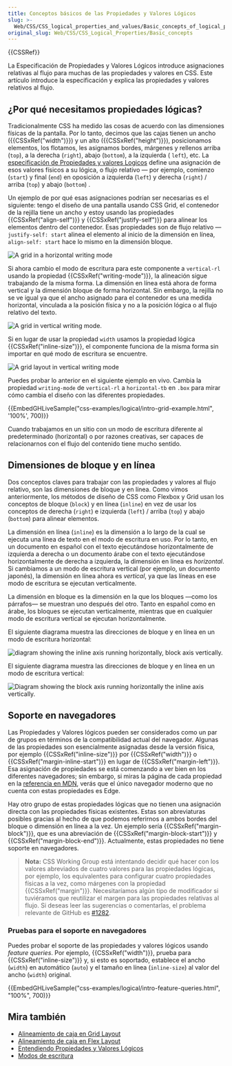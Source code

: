 ```yaml
---
title: Conceptos básicos de las Propiedades y Valores Lógicos
slug: >-
  Web/CSS/CSS_logical_properties_and_values/Basic_concepts_of_logical_properties_and_values
original_slug: Web/CSS/CSS_Logical_Properties/Basic_concepts
---
```


{{CSSRef}}

La Especificación de Propiedades y Valores Lógicos introduce asignaciones relativas al flujo para muchas de las propiedades y valores en CSS. Este artículo introduce la especificación y explica las propiedades y valores relativos al flujo.

## ¿Por qué necesitamos propiedades lógicas?

Tradicionalmente CSS ha medido las cosas de acuerdo con las dimensiones físicas de la pantalla. Por lo tanto, decimos que las cajas tienen un ancho ({{CSSxRef("width")}}) y un alto ({{CSSxRef("height")}}), posicionamos elementos, los flotamos, les asignamos bordes, márgenes y rellenos arriba (`top`), a la derecha (`right`), abajo (`bottom`), a la izquierda ( `left`), etc. La [especificación de Propiedades y valores Logicos](https://drafts.csswg.org/css-logical/) define una asignación de esos valores físicos a su lógica, o flujo relativo — por ejemplo, comienzo (`start`) y final (`end`) en oposición a izquierda (`left`) y derecha (`right`) / arriba (`top`) y abajo (`bottom`) .

Un ejemplo de por qué esas asignaciones podrían ser necesarias es el siguiente: tengo el diseño de una pantalla usando CSS Grid, el contenedor de la rejilla tiene un ancho y estoy usando las propiedades {{CSSxRef("align-self")}} y {{CSSxRef("justify-self")}} para alinear los elementos dentro del contenedor. Esas propiedades son de flujo relativo — `justify-self: start` alinea el elemento al inicio de la dimensión en línea, `align-self: start` hace lo mismo en la dimensión bloque.

![A grid in a horizontal writing mode](grid-horizontal-width-sm.png)

Si ahora cambio el modo de escritura para este componente a `vertical-rl` usando la propiedad {{CSSxRef("writing-mode")}}, la alineación sigue trabajando de la misma forma. La dimensión en línea está ahora de forma vertical y la dimensión bloque de forma horizontal. Sin embargo, la rejilla no se ve igual ya que el ancho asignado para el contenedor es una medida horizontal, vinculada a la posición física y no a la posición lógica o al flujo relativo del texto.

![A grid in vertical writing mode.](grid-vertical-width-sm.png)

Si en lugar de usar la propiedad `width` usamos la propiedad lógica {{CSSxRef("inline-size")}}, el componente funciona de la misma forma sin importar en qué modo de escritura se encuentre.

![A grid layout in vertical writing mode](grid-vertical-inline-size-small.png)

Puedes probar lo anterior en el siguiente ejemplo en vivo. Cambia la propiedad `writing-mode` de `vertical-rl` a `horizontal-tb` en `.box` para mirar cómo cambia el diseño con las diferentes propiedades.

{{EmbedGHLiveSample("css-examples/logical/intro-grid-example.html", '100%', 700)}}

Cuando trabajamos en un sitio con un modo de escritura diferente al predeterminado (horizontal) o por razones creativas, ser capaces de relacionarnos con el flujo del contenido tiene mucho sentido.

## Dimensiones de bloque y en línea

Dos conceptos claves para trabajar con las propiedades y valores al flujo relativo, son las dimensiones de bloque y en línea. Como vimos anteriormente, los métodos de diseño de CSS como Flexbox y Grid usan los conceptos de bloque (`block`) y en línea (`inline`) en vez de usar los conceptos de derecha (`right`) e izquierda (`left`) / arriba (`top`) y abajo (`bottom`) para alinear elementos.

La dimensión en línea (`inline`) es la dimensión a lo largo de la cual se ejecuta una línea de texto en el modo de escritura en uso. Por lo tanto, en un documento en español con el texto ejecutándose horizontalmente de izquierda a derecha o un documento árabe con el texto ejecutándose horizontalmente de derecha a izquierda, la dimensión en línea es _horizontal_. Si cambiamos a un modo de escritura vertical (por ejemplo, un documento japonés), la dimensión en línea ahora es _vertical_, ya que las líneas en ese modo de escritura se ejecutan verticalmente.

La dimensión en bloque es la dimensión en la que los bloques —como los párrafos— se muestran uno después del otro. Tanto en español como en árabe, los bloques se ejecutan verticalmente, mientras que en cualquier modo de escritura vertical se ejecutan horizontalmente.

El siguiente diagrama muestra las direcciones de bloque y en línea en un modo de escritura horizontal:

![diagram showing the inline axis running horizontally, block axis vertically.](mdn-horizontal.png)

El siguiente diagrama muestra las direcciones de bloque y en línea en un modo de escritura vertical:

![Diagram showing the block axis running horizontally the inline axis vertically.](mdn-vertical.png)

## Soporte en navegadores

Las Propiedades y Valores lógicos pueden ser considerados como un par de grupos en términos de la compatibilidad actual del navegador. Algunas de las propiedades son esencialmente asignadas desde la versión física, por ejemplo {{CSSxRef("inline-size")}} por {{CSSxRef("width")}} o {{CSSxRef("margin-inline-start")}} en lugar de {{CSSxRef("margin-left")}}. Esa asignación de propiedades se está comenzando a ver bien en los diferentes navegadores; sin embargo, si miras la página de cada propiedad en la [referencia en MDN](/es/docs/Web/CSS/CSS_Logical_Properties#Reference), verás que el único navegador moderno que no cuenta con estas propiedades es Edge.

Hay otro grupo de estas propiedades lógicas que no tienen una asignación directa con las propiedades físicas existentes. Estas son abreviaturas posibles gracias al hecho de que podemos referirnos a ambos bordes del bloque o dimensión en línea a la vez. Un ejemplo sería {{CSSxRef("margin-block")}}, que es una abreviación de {{CSSxRef("margin-block-start")}} y {{CSSxRef("margin-block-end")}}. Actualmente, estas propiedades no tiene soporte en navegadores.

> **Nota:** CSS Working Group está intentando decidir qué hacer con los valores abreviados de cuatro valores para las propiedades lógicas, por ejemplo, los equivalentes para configurar cuatro propiedades físicas a la vez, como márgenes con la propiedad {{CSSxRef("margin")}}. Necesitaríamos algún tipo de modificador si tuviéramos que reutilizar el margen para las propiedades relativas al flujo. Si deseas leer las sugerencias o comentarlas, el problema relevante de GitHub es [#1282](https://github.com/w3c/csswg-drafts/issues/1282).

### Pruebas para el soporte en navegadores

Puedes probar el soporte de las propiedades y valores lógicos usando _feature queries_. Por ejemplo, {{CSSxRef("width")}}, prueba para {{CSSxRef("inline-size")}} y, si esto es soportado, establece el ancho (`width`) en automático (`auto`) y el tamaño en línea (`inline-size`) al valor del ancho (`width`) original.

{{EmbedGHLiveSample("css-examples/logical/intro-feature-queries.html", "100%", 700)}}

## Mira también

- [Alineamiento de caja en Grid Layout](/es/docs/Web/CSS/CSS_Grid_Layout/Box_Alignment_in_CSS_Grid_Layout)
- [Alineamiento de caja en Flex Layout](/es/docs/Web/CSS/CSS_Box_Alignment/Box_Alignment_in_Flexbox)
- [Entendiendo Propiedades y Valores Lógicos](https://www.smashingmagazine.com/2018/03/understanding-logical-properties-values/)
- [Modos de escritura](/es/docs/Web/CSS/CSS_Flow_Layout/Flow_Layout_and_Writing_Modes)
